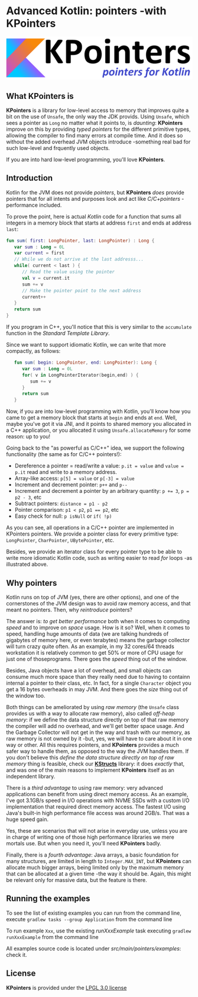 # Advanced Kotlin: pointers -with KPointers

![KPointer pointers for Kotlin](README/headerImage.png)

## What KPointers is

**KPointers** is a library for low-level access to memory that improves quite a bit on the use of ``Unsafe``, the only way the JDK provids. Using ``Unsafe``, which sees a pointer as ``Long`` no matter what it points to, is _daunting_: **KPointers** improve on this by providing _typed pointers_ for the different primitive types, allowing the compiler to find many errors at compile time. And it does so without the added overhead JVM objects introduce -something real bad for such low-level and frquently used objects.

If you are into hard low-level programming, you'll love **KPointers**.

## Introduction

Kotlin for the JVM does not provide _pointers_, but **KPointers** _does_ provide pointers that for all intents and purposes look and act like _C/C+pointers_ -performance included.

To prove the point, here is actual  _Kotlin_ code for a function that sums all integers in a memory block that starts at address ``first`` and ends at address ``last``:

``` Kotlin
fun sum( first: LongPointer, last: LongPointer) : Long {
   var sum : Long = 0L
   var current = first
   // While we do not arrive at the last addresss...
   while( current < last ) {
      // Read the value using the pointer
      val v = current.it
      sum += v
      // Make the pointer point to the next address
      current++
   }
   return sum
}
```

If you program in C++, you'll notice that this is very similar to the ``accumulate`` function in the _Standard Template Library_.

Since we want to support idiomatic Kotlin, we can write that more compactly, as follows:

``` Kotlin
   fun sum( begin: LongPointer, end: LongPointer): Long {
      var sum : Long = 0L
      for( v in LongPointerIterator(begin,end) ) {
         sum += v
      }
      return sum
   }
```

Now, if you are into low-level programming with Kotlin, you'll know how you came to get a memory block that starts at ``begin`` and ends at ``end``. Well, maybe you've got it via JNI, and it points to shared memory you allocated in a C++ application, or you allocated it using ``Unsafe.allocateMemory`` for some reason: up to you!

Going back to the "as powerful as C/C++" idea, we support the following functionality (the same as for C/C++ pointers!):

- Dereference a pointer = read/write a value: ``p.it = value`` and ``value = p.it`` read and write to a memory address.
- Array-like access: ``p[5] = value`` or ``p[-3] = value``
- Increment and decrement pointer: ``p++`` and ``p--``
- Increment and decrement a pointer by an arbitrary quantity: ``p += 3``, ``p = p2 - 3``, etc
- Subtract pointers: ``distance = p1 - p2``
- Pointer comparison: ``p1 < p2``, ``p1 == p2``, etc
- Easy check for null: ``p isNull`` or ``if( !p)``

As you can see, all operations in a C/C++ pointer are implemented in KPointers pointers.
We provide a pointer class for every primitive type: ``LongPointer``, ``CharPointer``, ``UBytePointer``, etc.

Besides, we provide an iterator class for every pointer type to be able to write more idiomatic Kotlin code, such as writing easier to read _for_ loops -as illustrated above.

## Why pointers

Kotlin runs on top of JVM (yes, there are other options), and one of the cornerstones of the JVM design was to avoid raw memory access, and that meant no pointers. Then, why _reintroduce_ pointers?

The answer is: _to get better performance_ both when it comes to computing _speed_ and to improve on _space_ usage. How is it so? Well, when it comes to speed, handling huge amounts of data (we are talking hundreds of gigabytes of memory here, or even terabytes) means the garbage collector will turn crazy quite often. As an example, in my 32 cores/64 threads workstation it is relatively common to get 50% or more of CPU usage for just one of thoseprograms. There goes the _speed_ thing out of the window.

Besides, Java objects have a lot of overhead, and small objects can consume much more space than they really need due to having to containn internal a pointer to their class, etc. In fact, for a single ``Character`` object you get a 16 bytes overheads in may JVM. And there goes the _size_ thing out of the window too.

Both things can be ameliorated by using _raw memory_ (the ``Unsafe`` class provides us with a way to allocate raw memory), also called _off-heap memory_: if we define the data structure directly on top of that raw memory the compiler will add no overhead, and we'll get better space usage. And the Garbage Collector will not get in the way and trash with our memory, as raw memory is not owned by it -but, yes,  we will have to care about it in one way or other. All this requires pointers, and **KPointers** provides a much safer way to handle them, as opposed to the way the JVM handles them. If you don't believe this _define the data structure directly on top of raw memory_ thing is feasible, check our [**KStructs**](https://github.com/pagullo-soft-dev/kstructs) library: it does _exactly_ that, and was one of the main reasons to implement **KPointers** itself as an independent library.

There is a _third advantage_ to using raw memory: very advanced applications can benefit from using direct memory access. As an example, I've got 3.1GB/s speed in I/O operations with NVME SSDs with a custom I/O implementation that required direct memory access. The fastest I/O using Java's built-in high performance file access was around 2GB/s. That was a huge speed gain.

Yes, these are scenarios that will not arise in everyday use, unless you are in charge of writing one of those high performance libraries we mere mortals use. But when you need it, you'll need **KPointers** badly.

Finally, there is a _fourth advantage_: Java arrays, a basic foundation for many structures, are limited in length to ``Integer.MAX_INT``, but **KPointers** can allocate much bigger arrays, being limited only by the maximum memory that can be allocated at a given time -the way it should be. Again, this might be relevant only for massive data, but the feature is there.

## Running the examples

To see the list of existing examples you can run from the command line, execute ``gradlew tasks --group Application`` from the command line

To run example ``Xxx``, use the existing _runXxxExample_ task executing ``gradlew runXxxExample`` from the command line

All examples source code is located under _src/main/pointers/examples_: check it.

## License

**KPointers** is provided under the [LPGL 3.0 license](https://opensource.org/licenses/LGPL-3.0)
